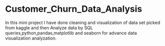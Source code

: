 # Customer_Churn_Data_Analysis
In this mini project I have done cleaning and visualization of data set picked from kaggle and then Analyze data by SQL queries,python,pandas,matplotlib and seaborn for advance data visualization analyzation.
